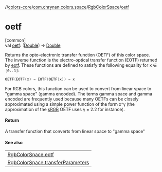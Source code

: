 //[colors-core](../../../index.md)/[com.chrynan.colors.space](../index.md)/[RgbColorSpace](index.md)/[oetf](oetf.md)

# oetf

[common]\
val [oetf](oetf.md): ([Double](https://kotlinlang.org/api/latest/jvm/stdlib/kotlin/-double/index.html)) -&gt; [Double](https://kotlinlang.org/api/latest/jvm/stdlib/kotlin/-double/index.html)

Returns the opto-electronic transfer function (OETF) of this color space. The inverse function is the electro-optical transfer function (EOTF) returned by [eotf](eotf.md). These functions are defined to satisfy the following equality for x ∈ `[0..1]`:

```kotlin
OETF(EOTF(x) = EOTF(OETF(x)) = x
```

For RGB colors, this function can be used to convert from linear space to &quot;gamma space&quot; (gamma encoded). The terms gamma space and gamma encoded are frequently used because many OETFs can be closely approximated using a simple power function of the form x^γ (the approximation of the [sRGB](../-color-spaces/-s-r-g-b.md) OETF uses γ = 2.2 for instance).

#### Return

A transfer function that converts from linear space to &quot;gamma space&quot;

#### See also

| |
|---|
| [RgbColorSpace.eotf](eotf.md) |
| [RgbColorSpace.transferParameters](transfer-parameters.md) |
